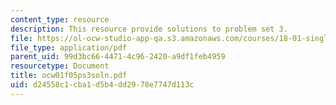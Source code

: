 ```yaml
---
content_type: resource
description: This resource provide solutions to problem set 3.
file: https://ol-ocw-studio-app-qa.s3.amazonaws.com/courses/18-01-single-variable-calculus-fall-2005/d24558c1cba1d5b4dd2978e7747d113c_ocw01f05ps3soln.pdf
file_type: application/pdf
parent_uid: 99d3bc66-4471-4c96-2420-a9df1feb4959
resourcetype: Document
title: ocw01f05ps3soln.pdf
uid: d24558c1-cba1-d5b4-dd29-78e7747d113c
---
```

